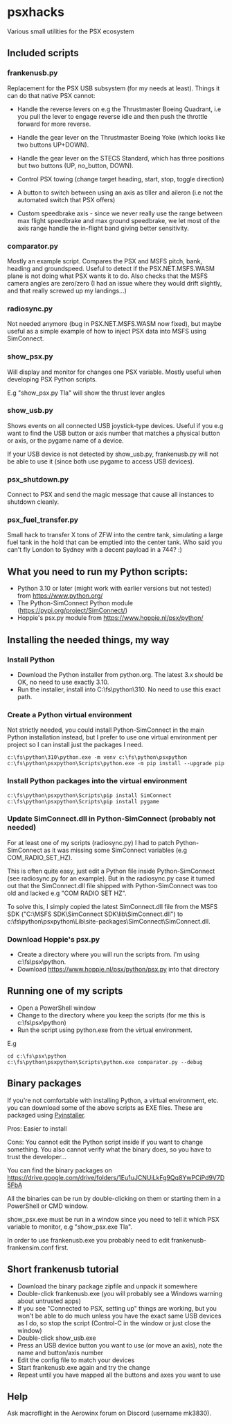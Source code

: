 # psxhacks
Various small utilities for the PSX ecosystem

## Included scripts

### frankenusb.py

Replacement for the PSX USB subsystem (for my needs at least). Things
it can do that native PSX cannot:

- Handle the reverse levers on e.g the Thrustmaster Boeing Quadrant,
  i.e you pull the lever to engage reverse idle and then push the
  throttle forward for more reverse.

- Handle the gear lever on the Thrustmaster Boeing Yoke (which looks
  like two buttons UP+DOWN).

- Handle the gear lever on the STECS Standard, which has three
  positions but two buttons (UP, no_button, DOWN).

- Control PSX towing (change target heading, start, stop, toggle
  direction)

- A button to switch between using an axis as tiller and aileron (i.e
  not the automated switch that PSX offers)

- Custom speedbrake axis - since we never really use the range between
  max flight speedbrake and max ground speedbrake, we let most of the
  axis range handle the in-flight band giving better sensitivity.

### comparator.py

Mostly an example script. Compares the PSX and MSFS pitch, bank,
heading and groundspeed. Useful to detect if the PSX.NET.MSFS.WASM
plane is not doing what PSX wants it to do. Also checks that the MSFS
camera angles are zero/zero (I had an issue where they would drift
slightly, and that really screwed up my landings...)

### radiosync.py

Not needed anymore (bug in PSX.NET.MSFS.WASM now fixed), but maybe
useful as a simple example of how to inject PSX data into MSFS using
SimConnect.

### show_psx.py

Will display and monitor for changes one PSX variable. Mostly useful
when developing PSX Python scripts.

E.g "show_psx.py Tla" will show the thrust lever angles

### show_usb.py

Shows events on all connected USB joystick-type devices. Useful if you
e.g want to find the USB button or axis number that matches a physical
button or axis, or the pygame name of a device.

If your USB device is not detected by show_usb.py, frankenusb.py will
not be able to use it (since both use pygame to access USB devices).

### psx_shutdown.py

Connect to PSX and send the magic message that cause all instances to
shutdown cleanly.

### psx_fuel_transfer.py

Small hack to transfer X tons of ZFW into the centre tank, simulating
a large fuel tank in the hold that can be emptied into the center
tank. Who said you can't fly London to Sydney with a decent payload in
a 744? :)

## What you need to run my Python scripts:

- Python 3.10 or later (might work with earlier versions but not
  tested) from https://www.python.org/
- The Python-SimConnect Python module (https://pypi.org/project/SimConnect/)
- Hoppie's psx.py module from https://www.hoppie.nl/psx/python/

## Installing the needed things, my way

### Install Python

- Download the Python installer from python.org. The latest 3.x should
  be OK, no need to use exactly 3.10.
- Run the installer, install into C:\fs\python\310. No need to use this exact path.

### Create a Python virtual environment

Not strictly needed, you could install Python-SimConnect in the main
Python installation instead, but I prefer to use one virtual
environment per project so I can install just the packages I need.

```
c:\fs\python\310\python.exe -m venv c:\fs\python\psxpython
c:\fs\python\psxpython\Scripts\python.exe -m pip install --upgrade pip
```

### Install Python packages into the virtual environment

```
c:\fs\python\psxpython\Scripts\pip install SimConnect
c:\fs\python\psxpython\Scripts\pip install pygame
```

### Update SimConnect.dll in Python-SimConnect (probably not needed)

For at least one of my scripts (radiosync.py) I had to patch
Python-SimConnect as it was missing some SimConnect variables (e.g
COM_RADIO_SET_HZ).

This is often quite easy, just edit a Python file inside
Python-SimConnect (see radiosync.py for an example). But in the
radiosync.py case it turned out that the SimConnect.dll file shipped
with Python-SimConnect was too old and lacked e.g "COM RADIO SET HZ".

To solve this, I simply copied the latest SimConnect.dll file from the
MSFS SDK ("C:\MSFS SDK\SimConnect SDK\lib\SimConnect.dll") to
c:\fs\python\psxpython\Lib\site-packages\SimConnect\SimConnect.dll.

### Download Hoppie's psx.py

- Create a directory where you will run the scripts from. I'm using c:\fs\psx\python.
- Download https://www.hoppie.nl/psx/python/psx.py into that directory

## Running one of my scripts

- Open a PowerShell window
- Change to the directory where you keep the scripts (for me this is c:\fs\psx\python)
- Run the script using python.exe from the virtual environment.

E.g

```
cd c:\fs\psx\python
c:\fs\python\psxpython\Scripts\python.exe comparator.py --debug
```

## Binary packages

If you're not comfortable with installing Python, a virtual
environment, etc. you can download some of the above scripts as EXE
files. These are packaged using
[Pyinstaller](https://pyinstaller.org/).

Pros: Easier to install

Cons: You cannot edit the Python script inside if you want to change
something. You also cannot verify what the binary does, so you have to
trust the developer...

You can find the binary packages on
https://drive.google.com/drive/folders/1Eu1uJCNUiLkFg9Qq8YwPCiPd9V7D5FbA

All the binaries can be run by double-clicking on them or starting
them in a PowerShell or CMD window.

show_psx.exe must be run in a window since you need to tell it which
PSX variable to monitor, e.g "show_psx.exe Tla".

In order to use frankenusb.exe you probably need to edit
frankenusb-frankensim.conf first.

## Short frankenusb tutorial

- Download the binary package zipfile and unpack it somewhere
- Double-click frankenusb.exe (you will probably see a Windows warning
  about untrusted apps)
- If you see "Connected to PSX, setting up" things are working, but
  you won't be able to do much unless you have the exact same USB
  devices as I do, so stop the script (Control-C in the window or just
  close the window)
- Double-click show_usb.exe
- Press an USB device button you want to use (or move an axis), note
  the name and button/axis number
- Edit the config file to match your devices
- Start frankenusb.exe again and try the change
- Repeat until you have mapped all the buttons and axes you want to
  use

## Help

Ask macroflight in the Aerowinx forum on Discord (username mk3830).
